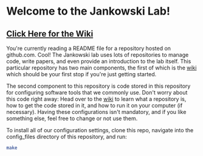 # Welcome to the Jankowski Lab!
## [Click Here for the Wiki](wiki/README.md)

You're currently reading a README file for a repository hosted on github.com.
Cool!
The Jankowski lab uses lots of repositories to manage code, write papers, and even provide an introduction to the lab itself.
This particular repository has two main components, the first of which is the [wiki](wiki/README.md) which should be your first stop if you're just getting started.

The second component to this repository is code stored in this repository for configuring software tools that we commonly use.
Don't worry about this code right away: Head over to the [wiki](wiki/README.md) to learn what a repository is, how to get the code stored in it, and how to run it on your computer (if necessary).
Having these configurations isn't mandatory, and if you like something else, feel free to change or not use them.

To install all of our configuration settings, clone this repo, navigate into the config_files directory of this repository, and run:

```bash
make
```
